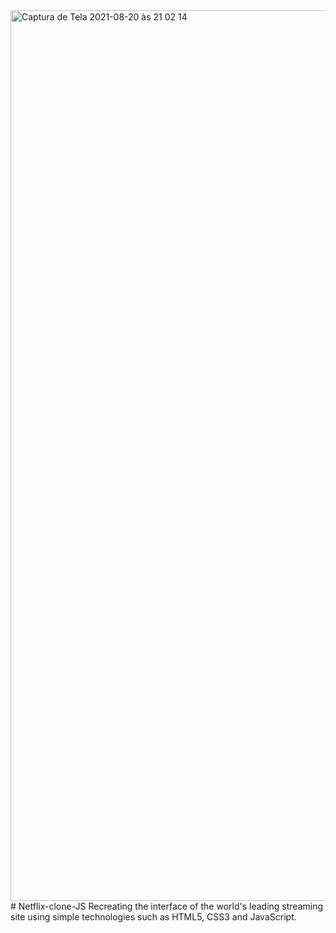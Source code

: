 <img width="1425" alt="Captura de Tela 2021-08-20 às 21 02 14" src="https://user-images.githubusercontent.com/25887704/130275111-d7c6fee2-5d95-4314-b918-251a34719451.png">
# Netflix-clone-JS
 Recreating the interface of the world's leading streaming site using simple technologies such as HTML5, CSS3 and JavaScript.
